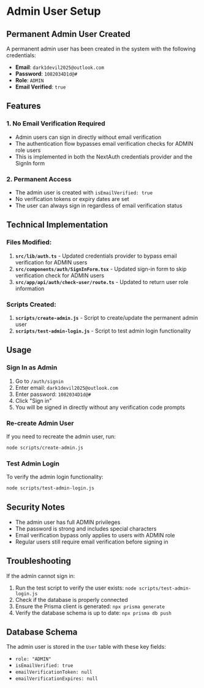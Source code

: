 # Admin User Setup

## Permanent Admin User Created

A permanent admin user has been created in the system with the following credentials:

- **Email**: `dark1devil2025@outlook.com`
- **Password**: `1082034D1d@#`
- **Role**: `ADMIN`
- **Email Verified**: `true`

## Features

### 1. No Email Verification Required
- Admin users can sign in directly without email verification
- The authentication flow bypasses email verification checks for ADMIN role users
- This is implemented in both the NextAuth credentials provider and the SignIn form

### 2. Permanent Access
- The admin user is created with `isEmailVerified: true`
- No verification tokens or expiry dates are set
- The user can always sign in regardless of email verification status

## Technical Implementation

### Files Modified:
1. **`src/lib/auth.ts`** - Updated credentials provider to bypass email verification for ADMIN users
2. **`src/components/auth/SignInForm.tsx`** - Updated sign-in form to skip verification check for ADMIN users  
3. **`src/app/api/auth/check-user/route.ts`** - Updated to return user role information

### Scripts Created:
1. **`scripts/create-admin.js`** - Script to create/update the permanent admin user
2. **`scripts/test-admin-login.js`** - Script to test admin login functionality

## Usage

### Sign In as Admin
1. Go to `/auth/signin`
2. Enter email: `dark1devil2025@outlook.com`
3. Enter password: `1082034D1d@#`
4. Click "Sign in"
5. You will be signed in directly without any verification code prompts

### Re-create Admin User
If you need to recreate the admin user, run:
```bash
node scripts/create-admin.js
```

### Test Admin Login
To verify the admin login functionality:
```bash
node scripts/test-admin-login.js
```

## Security Notes

- The admin user has full ADMIN privileges
- The password is strong and includes special characters
- Email verification bypass only applies to users with ADMIN role
- Regular users still require email verification before signing in

## Troubleshooting

If the admin cannot sign in:
1. Run the test script to verify the user exists: `node scripts/test-admin-login.js`
2. Check if the database is properly connected
3. Ensure the Prisma client is generated: `npx prisma generate`
4. Verify the database schema is up to date: `npx prisma db push`

## Database Schema

The admin user is stored in the `User` table with these key fields:
- `role: "ADMIN"`
- `isEmailVerified: true`
- `emailVerificationToken: null`
- `emailVerificationExpires: null`
